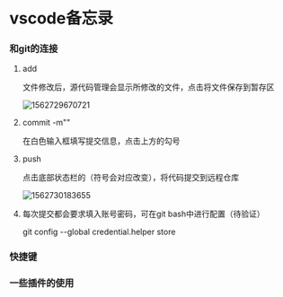 # vscode备忘录

### 和git的连接

1. add 

   文件修改后，源代码管理会显示所修改的文件，点击将文件保存到暂存区

   ![1562729670721](D:\github\笔记仓库\Some-notes\img\1562729670721.png)

2. commit -m""

   在白色输入框填写提交信息，点击上方的勾号

3. push

   点击底部状态栏的（符号会对应改变），将代码提交到远程仓库

   ![1562730183655](D:\github\笔记仓库\Some-notes\img\1562730183655.png)

4. 每次提交都会要求填入账号密码，可在git bash中进行配置（待验证）

   git config --global credential.helper store

### 快捷键

### 一些插件的使用

